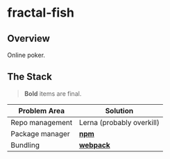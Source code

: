 # fractal-fish

## Overview

Online poker.

## The Stack

> **Bold** items are final.

| Problem Area | Solution |
| --- | --- |
| Repo management | Lerna (probably overkill) |
| Package manager | **[npm](https://github.com/npm/cli)** |
| Bundling | **[webpack](https://github.com/webpack/webpack)** |
